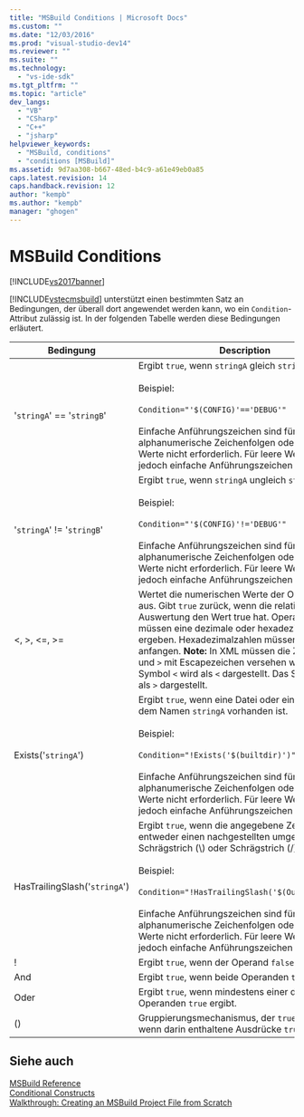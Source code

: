 ```yaml
---
title: "MSBuild Conditions | Microsoft Docs"
ms.custom: ""
ms.date: "12/03/2016"
ms.prod: "visual-studio-dev14"
ms.reviewer: ""
ms.suite: ""
ms.technology: 
  - "vs-ide-sdk"
ms.tgt_pltfrm: ""
ms.topic: "article"
dev_langs: 
  - "VB"
  - "CSharp"
  - "C++"
  - "jsharp"
helpviewer_keywords: 
  - "MSBuild, conditions"
  - "conditions [MSBuild]"
ms.assetid: 9d7aa308-b667-48ed-b4c9-a61e49eb0a85
caps.latest.revision: 14
caps.handback.revision: 12
author: "kempb"
ms.author: "kempb"
manager: "ghogen"
---
```

# MSBuild Conditions
[!INCLUDE[vs2017banner](../code-quality/includes/vs2017banner.md)]

[!INCLUDE[vstecmsbuild](../extensibility/internals/includes/vstecmsbuild_md.md)] unterstützt einen bestimmten Satz an Bedingungen, der überall dort angewendet werden kann, wo ein `Condition`\-Attribut zulässig ist.  In der folgenden Tabelle werden diese Bedingungen erläutert.  
  
|Bedingung|Description|  
|---------------|-----------------|  
|'`stringA`' \=\= '`stringB`'|Ergibt `true`, wenn `stringA` gleich `stringB` ist.<br /><br /> Beispiel:<br /><br /> `Condition="'$(CONFIG)'=='DEBUG'"`<br /><br /> Einfache Anführungszeichen sind für einfache alphanumerische Zeichenfolgen oder boolesche Werte nicht erforderlich.  Für leere Werte sind jedoch einfache Anführungszeichen erforderlich.|  
|'`stringA`' \!\= '`stringB`'|Ergibt `true`, wenn `stringA` ungleich  `stringB` ist.<br /><br /> Beispiel:<br /><br /> `Condition="'$(CONFIG)'!='DEBUG'"`<br /><br /> Einfache Anführungszeichen sind für einfache alphanumerische Zeichenfolgen oder boolesche Werte nicht erforderlich.  Für leere Werte sind jedoch einfache Anführungszeichen erforderlich.|  
|\<, \>, \<\=, \>\=|Wertet die numerischen Werte der Operanden aus.  Gibt `true` zurück, wenn die relationale Auswertung den Wert true hat.  Operanden müssen eine dezimale oder hexadezimale Zahl ergeben.  Hexadezimalzahlen müssen mit "0x" anfangen. **Note:**  In XML müssen die Zeichen `<` und `>` mit Escapezeichen versehen werden.  Das Symbol `<` wird als `<` dargestellt.  Das Symbol `>` wird als `>` dargestellt.|  
|Exists\('`stringA`'\)|Ergibt `true`, wenn eine Datei oder ein Ordner mit dem Namen `stringA` vorhanden ist.<br /><br /> Beispiel:<br /><br /> `Condition="!Exists('$(builtdir)')"`<br /><br /> Einfache Anführungszeichen sind für einfache alphanumerische Zeichenfolgen oder boolesche Werte nicht erforderlich.  Für leere Werte sind jedoch einfache Anführungszeichen erforderlich.|  
|HasTrailingSlash\('`stringA`'\)|Ergibt `true`, wenn die angegebene Zeichenfolge entweder einen nachgestellten umgekehrten Schrägstrich \(\\\) oder Schrägstrich \(\/\) enthält.<br /><br /> Beispiel:<br /><br /> `Condition="!HasTrailingSlash('$(OutputPath)')"`<br /><br /> Einfache Anführungszeichen sind für einfache alphanumerische Zeichenfolgen oder boolesche Werte nicht erforderlich.  Für leere Werte sind jedoch einfache Anführungszeichen erforderlich.|  
|\!|Ergibt `true`, wenn der Operand `false` ergibt.|  
|And|Ergibt `true`, wenn beide Operanden `true` ergeben.|  
|Oder|Ergibt `true`, wenn mindestens einer der Operanden `true` ergibt.|  
|\(\)|Gruppierungsmechanismus, der `true` ergibt, wenn darin enthaltene Ausdrücke `true` ergeben.|  
  
## Siehe auch  
 [MSBuild Reference](../msbuild/msbuild-reference.md)   
 [Conditional Constructs](../msbuild/msbuild-conditional-constructs.md)   
 [Walkthrough: Creating an MSBuild Project File from Scratch](../msbuild/walkthrough-creating-an-msbuild-project-file-from-scratch.md)
